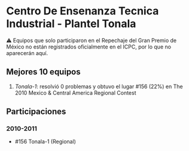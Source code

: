 # Centro De Ensenanza Tecnica Industrial - Plantel Tonala

:warning: Equipos que solo participaron en el Repechaje del Gran Premio de México no están registrados oficialmente en el ICPC, por lo que no aparecerán aquí.

## Mejores 10 equipos

1. _Tonala-1_: resolvió 0 problemas y obtuvo el lugar #156 (22%) en The 2010 Mexico & Central America Regional Contest

## Participaciones

### 2010-2011

- #156 Tonala-1 (Regional)



